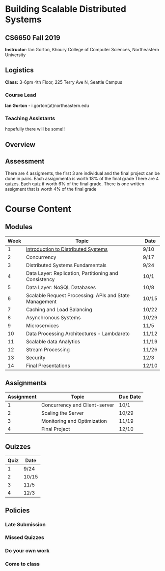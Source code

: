# Building Scalable Distributed Systems

## CS6650 Fall 2019
**Instructor**: Ian Gorton, Khoury College of Computer Sciences, Northeastern University

## Logistics
**Class:** 3-6pm 4th Floor, 225 Terry Ave N, Seattle Campus

### Course Lead
**Ian Gorton** - i.gorton(at)northeastern.edu

### Teaching Assistants
hopefully there will be some!!


## Overview

## Assessment
There are 4 assigments, the first 3 are individual and the final project can be done in pairs. Each assignmenta is worth 18% of the final grade
There are 4 quizes. Each quiz if worth 6% of the final grade.
There is one written assigment that is worth 4% of the final grade

# Course Content

## Modules

Week | Topic | Date
---- | ----- | ----
1  | [Introduction to Distributed Systems](http://gortonator.github.io/Week-1) | 9/10
2  | Concurrency | 9/17
3  | Distributed Systems Fundamentals | 9/24
4  | Data Layer: Replication, Partitioning and Consistency | 10/1
5  | Data Layer: NoSQL Databases | 10/8
6  | Scalable Request Processing: APIs and State Management | 10/15
7  | Caching and Load Balancing | 10/22
8  | Asynchronous Systems | 10/29
9  | Microservices | 11/5
10 | Data Processing Architectures - Lambda/etc | 11/12
11 | Scalable data Analytics | 11/19
12 | Stream Processing | 11/26
13 | Security | 12/3
14 | Final Presentations | 12/10

## Assignments

Assignment | Topic | Due Date
---------- | ----- | --------
1 | Concurrency and Client-server | 10/1
2 | Scaling the Server | 10/29
3 | Monitoring and Optimization | 11/19
4 | Final Project | 12/10

## Quizzes

Quiz | Date
---- | ----
1 | 9/24
2 | 10/15
3 | 11/5
4 | 12/3

## Policies

### Late Submission

### Missed Quizzes

### Do your own work

### Come to class
